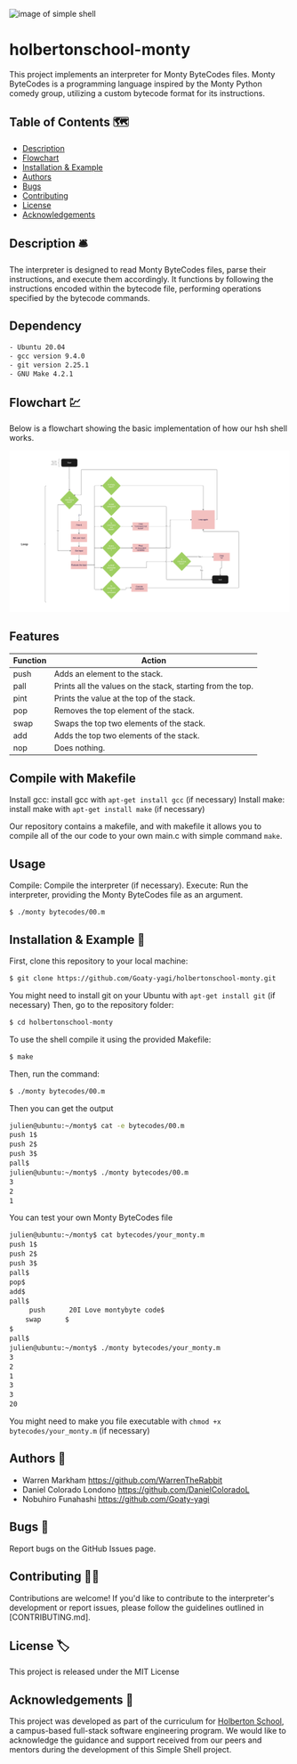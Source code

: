 ![image of simple shell](https://pbs.twimg.com/media/CFYYWy6UEAE9Ow-.png)
# holbertonschool-monty
This project implements an interpreter for Monty ByteCodes files. Monty ByteCodes is a programming language inspired by the Monty Python comedy group, utilizing a custom bytecode format for its instructions.

## Table of Contents :world_map:

- [Description](#description)
- [Flowchart](#flowchart)
- [Installation & Example](#installation)
- [Authors](#authors)
- [Bugs](#bugs)
- [Contributing](#contributing)
- [License](#license)
- [Acknowledgements](#acknowledgements)

## Description :bellhop_bell:

The interpreter is designed to read Monty ByteCodes files, parse their instructions, and execute them accordingly. It functions by following the instructions encoded within the bytecode file, performing operations specified by the bytecode commands.

## Dependency

```
- Ubuntu 20.04
- gcc version 9.4.0
- git version 2.25.1
- GNU Make 4.2.1 
```

## Flowchart :chart:

Below is a flowchart showing the basic implementation of how our hsh shell works.

![flowchart](https://github.com/WarrenTheRabbit/holbertonschool-simple_shell/blob/main/flowchart.png)



## Features

| **Function** | **Action**                    |
| ------------- | ----------------------------- |
| push           | Adds an element to the stack.|
| pall           | Prints all the values on the stack, starting from the top. |
| pint           | Prints the value at the top of the stack.|
| pop            | Removes the top element of the stack.|
| swap            | Swaps the top two elements of the stack.|
| add            | Adds the top two elements of the stack.|
| nop            | Does nothing.|

## Compile with Makefile

Install gcc: install gcc with `apt-get install gcc` (if necessary)
Install make: install make with `apt-get install make` (if necessary)

Our repository contains a makefile, and with makefile it allows you to compile all of the our code to your own main.c with simple command `make`.

## Usage

Compile: Compile the interpreter (if necessary).
Execute: Run the interpreter, providing the Monty ByteCodes file as an argument.

```
$ ./monty bytecodes/00.m
```

## Installation & Example :electric_plug:

First, clone this repository to your local machine:

```bash
$ git clone https://github.com/Goaty-yagi/holbertonschool-monty.git
```
You might need to install git on your Ubuntu with `apt-get install git` (if necessary)
Then, go to the repository folder:

```bash
$ cd holbertonschool-monty
```
To use the shell compile it using the provided Makefile:

```bash
$ make
```
Then, run the command:                                                                                         
```bash                                                               
$ ./monty bytecodes/00.m
```

Then you can get the output
```bash
julien@ubuntu:~/monty$ cat -e bytecodes/00.m
push 1$
push 2$
push 3$
pall$
julien@ubuntu:~/monty$ ./monty bytecodes/00.m
3
2
1

```

You can test your own Monty ByteCodes file

```bash
julien@ubuntu:~/monty$ cat bytecodes/your_monty.m
push 1$
push 2$
push 3$
pall$
pop$
add$
pall$
     push      20I Love montybyte code$
    swap      $
$     
pall$ 
julien@ubuntu:~/monty$ ./monty bytecodes/your_monty.m
3
2
1
3
3
20
```
You might need to make you file executable with `chmod +x bytecodes/your_monty.m` (if necessary)
## Authors :selfie:

- Warren Markham https://github.com/WarrenTheRabbit
- Daniel Colorado Londono https://github.com/DanielColoradoL
- Nobuhiro Funahashi https://github.com/Goaty-yagi
## Bugs :clown_face:

Report bugs on the GitHub Issues page.

## Contributing :man_juggling:

Contributions are welcome! If you'd like to contribute to the interpreter's development or report issues, please follow the guidelines outlined in [CONTRIBUTING.md].

## License :label:

This project is released under the MIT License

## Acknowledgements :triangular_ruler:

This project was developed as part of the curriculum for [Holberton School](https://www.holbertonschool.com/), a campus-based full-stack software engineering program. We would like to acknowledge the guidance and support received from our peers and mentors during the development of this Simple Shell project.
